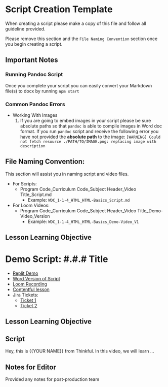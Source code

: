 # Script Creation Template

When creating a script please make a copy of this file and follow all guideline provided.

Please remove this section and the `File Naming Convention` section once you begin creating a script.

## Important Notes
### Running Pandoc Script
Once you complete your script you can easily convert your Markdown file(s) to docx by running `npm start`
### Common Pandoc Errors
* Working With Images
  1. If you are going to embed images in your script please be sure absolute paths so that `pandoc` is able to compile images in Word doc format. If you run `pandoc` script and receive the following error you have not provided the **absolute path** to the image: `[WARNING] Could not fetch resource ./PATH/TO/IMAGE.png: replacing image with description`

## File Naming Convention:

This section will assist you in naming script and video files.

* For Scripts:
  * Program Code_Curriculum Code_Subject Header_Video Title_Script.md
    * Example: `WDC_1-1-4_HTML_HTML-Basics_Script.md`
* For Loom Videos:
  * Program Code_Curriculum Code_Subject Header_Video Title_Demo-Video_Version
    * Example: `WDC_1-1-4_HTML_HTML-Basics_Demo-Video_V1`

## Lesson Learning Objective

# Demo Script: #.#.# Title

* [Replit Demo]()
* [Word Version of Script]()
* [Loom Recording]()
* [Contentful lesson]()
* Jira Tickets:
  * [Ticket 1]()
  * [Ticket 2]()

## Lesson Learning Objective
<!-- {{ Provide the contentful lesson learning objective(s) }} -->
## Script

Hey, this is {{YOUR NAME}} from Thinkful. In this video, we will learn ...


## Notes for Editor

Provided any notes for post-production team
